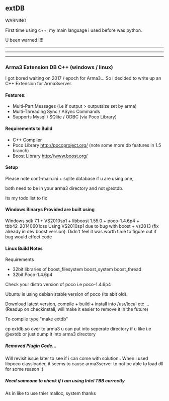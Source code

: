 ## extDB

WARNING

First time using c++, my main language i used before was python.

U been warned !!!!

---------------
---------------
---------------


### Arma3 Extension DB  C++ (windows / linux)

I got bored waiting on 2017 / epoch for Arma3...
So i decided to write up an C++ Extension for Arma3server.



#### Features:

 - Multi-Part Messages (i.e if output > outputsize set by arma)
 - Multi-Threading Sync / ASync Commands
 - Supports Mysql / SQlite / ODBC  (via Poco Library)

#### Requirements to Build

 - C++ Compiler
 - Poco Library http://pocoproject.org/  (note some more db features in 1.5 branch)
 - Boost Library http://www.boost.org/

 
#### Setup
Please note conf-main.ini + sqlite database if u are using one, 

both need to be in your arma3 directory and not @extdb.

Its my todo list to fix


#### Windows Binarys Provided are built using

Windows sdk 7.1 + VS2010sp1 + libboost 1.55.0 + poco-1.4.6p4 + tbb42_20140601oss
Using VS2010sp1 due to bug with boost + vs2013 (fix already in dev boost version).
Didn't feel it was worth time to figure out if bug would effect code


#### Linux Build Notes

Requirements
 - 32bit libraries of boost_filesystem boost_system boost_thread
 - 32bit Poco-1.4.6p4

Check your distro version of poco i.e poco-1.4.6p4 

Ubuntu is using debian stable version of poco (its abit old). 

Download latest version, compile + build + install into /usr/local etc ... (Readup on checkinstall, will make it easier to remove it in the future)

To compile type 
"make extdb"

cp extdb.so over to arma3 u can put into seperate directory if u like
i.e @extdb or just dump it into arma3 directory


##### Removed Plugin Code...
Will revisit issue later to see if i can come with solution..
When i used libpoco classloader, it seems to cause arma3server to not be able to load dll for some reason :(

##### Need someone to check if i am using Intel TBB correctly 
As in like to use thier malloc, system thanks
